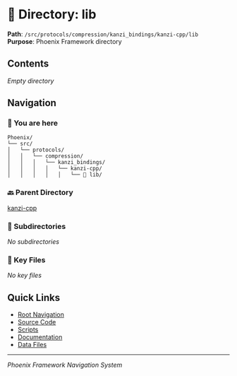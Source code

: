 # 📁 Directory: lib

**Path**: `/src/protocols/compression/kanzi_bindings/kanzi-cpp/lib`  
**Purpose**: Phoenix Framework directory

## Contents

*Empty directory*

## Navigation

### 📍 You are here
```
Phoenix/
└── src/
│   └── protocols/
│   │   └── compression/
│   │   │   └── kanzi_bindings/
│   │   │   │   └── kanzi-cpp/
│   │   │   │   │   └── 📍 lib/

```

### 🔙 Parent Directory
[kanzi-cpp](..)

### 📂 Subdirectories
*No subdirectories*

### 📄 Key Files
*No key files*

## Quick Links
- [Root Navigation](/NAVIGATION.md)
- [Source Code](/src/DIRECTORY_MAP.md)
- [Scripts](/scripts/DIRECTORY_MAP.md)
- [Documentation](/docs/DIRECTORY_MAP.md)
- [Data Files](/data/DIRECTORY_MAP.md)

---
*Phoenix Framework Navigation System*
